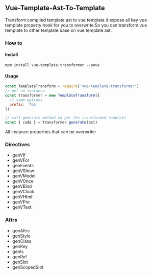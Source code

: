## Vue-Template-Ast-To-Template

Transform compiled template ast to vue template.It expose all key vue template property hook for you to overwrite.So you can transform vue template to other template base on vue template ast.


### How to

#### Install 

```shell
npm install vue-template-transformer --save
```

#### Usage

```javascript
const TemplateTransform = require('vue-template-transformer')
// get an instance
const transformer = new TemplateTransform({
  // some options
  prefix: 'foo'
})

// call generate method to get the transformed template
const { code } = transformer.generate(ast)
```

All instance properties that can be overwrite:

### Directives

* genVIf
* genVFor
* genEvents
* genVShow
* genVModel
* genVOnce
* genVBind
* genVCloak
* genVHtml
* genVPre
* genVText

### Attrs

* genAttrs
* genStyle
* genClass
* genKey
* genIs
* genRef
* genSlot
* genScopedSlot